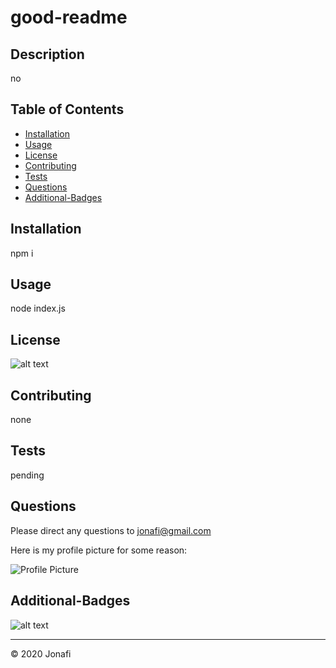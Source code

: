 
# good-readme

## Description 

no


## Table of Contents

* [Installation](#installation)
* [Usage](#usage)
* [License](#license)
* [Contributing](#contributing)
* [Tests](#tests)
* [Questions](#questions)
* [Additional-Badges](#additional-badges)


## Installation

npm i


## Usage 

node index.js

## License

![alt text](https://img.shields.io/github/license/jonafi/good-readme.svg "License")


## Contributing

none

## Tests

pending

## Questions

Please direct any questions to jonafi@gmail.com

Here is my profile picture for some reason:

![Profile Picture](https://avatars2.githubusercontent.com/u/15129952?v=4)


## Additional-Badges

![alt text](https://img.shields.io/github/languages/top/jonafi/good-readme "Top Language Used")



---
© 2020 Jonafi
      